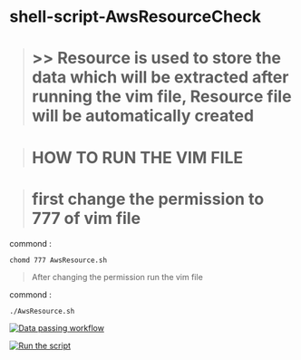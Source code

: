 # shell-script-AwsResourceCheck

> # >> Resource is used to store the data which will be extracted after running the vim file, Resource file will be automatically created

> # HOW TO RUN THE VIM FILE

> # first change the permission to 777 of vim file 
commond :

    chomd 777 AwsResource.sh

> After changing the permission run the vim file

commond :
       
    ./AwsResource.sh

    
[![Data passing workflow](https://github.com/OmSantoshHarsule/shell-script-AwsResourceCheck/actions/workflows/push.yml/badge.svg)](https://github.com/OmSantoshHarsule/shell-script-AwsResourceCheck/actions/workflows/push.yml)

[![Run the script](https://github.com/OmSantoshHarsule/shell-script-AwsResourceCheck/actions/workflows/shell.yml/badge.svg)](https://github.com/OmSantoshHarsule/shell-script-AwsResourceCheck/actions/workflows/shell.yml)
